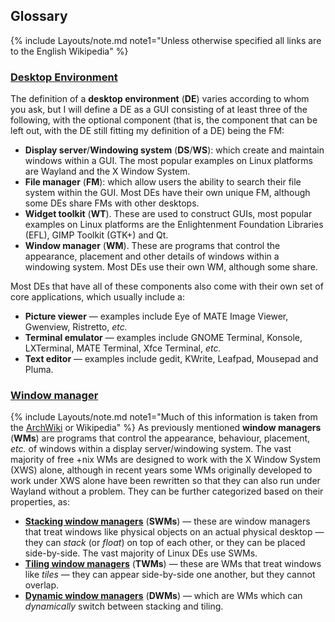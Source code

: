 ## Glossary
{% include Layouts/note.md note1="Unless otherwise specified all links are to the English Wikipedia" %}
### [Desktop Environment](https://en.wikipedia.org/wiki/Desktop_environment)
The definition of a **desktop environment** (**DE**) varies according to whom you ask, but I will define a DE as a GUI consisting of at least three of the following, with the optional component (that is, the component that can be left out, with the DE still fitting my definition of a DE) being the FM:

* **Display server**/**Windowing system** (**DS**/**WS**): which create and maintain windows within a GUI. The most popular examples on Linux platforms are Wayland and the X Window System.
* **File manager** (**FM**): which allow users the ability to search their file system within the GUI. Most DEs have their own unique FM, although some DEs share FMs with other desktops.
* **Widget toolkit** (**WT**). These are used to construct GUIs, most popular examples on Linux platforms are the Enlightenment Foundation Libraries (EFL), GIMP Toolkit (GTK+) and Qt.
* **Window manager** (**WM**). These are programs that control the appearance, placement and other details of windows within a windowing system. Most DEs use their own WM, although some share.

Most DEs that have all of these components also come with their own set of core applications, which usually include a:
* **Picture viewer** &mdash; examples include Eye of MATE Image Viewer, Gwenview, Ristretto, *etc.*
* **Terminal emulator** &mdash; examples include GNOME Terminal, Konsole, LXTerminal, MATE Terminal, Xfce Terminal, *etc.*
* **Text editor** &mdash; examples include gedit, KWrite, Leafpad, Mousepad and Pluma.

### [Window manager](https://en.wikipedia.org/wiki/Window_manager)
{% include Layouts/note.md note1="Much of this information is taken from the [ArchWiki](https://wiki.archlinux.org/index.php/Window_manager) or Wikipedia" %}
As previously mentioned **window managers** (**WMs**) are programs that control the appearance, behaviour, placement, *etc.* of windows within a display server/windowing system. The vast majority of free &#43;nix WMs are designed to work with the X Window System (XWS) alone, although in recent years some WMs originally developed to work under XWS alone have been rewritten so that they can also run under Wayland without a problem. They can be further categorized based on their properties, as:
* [**Stacking window managers**](https://en.wikipedia.org/wiki/Stacking_window_manager) (**SWMs**) &mdash; these are window managers that treat windows like physical objects on an actual physical desktop &mdash; they can *stack* (or *float*) on top of each other, or they can be placed side-by-side. The vast majority of Linux DEs use SWMs.
* [**Tiling window managers**](https://en.wikipedia.org/wiki/Tiling_window_manager) (**TWMs**) &mdash; these are WMs that treat windows like *tiles* &mdash; they can appear side-by-side one another, but they cannot overlap.
* [**Dynamic window managers**](https://en.wikipedia.org/wiki/Dynamic_window_manager) (**DWMs**) &mdash; which are WMs which can *dynamically* switch between stacking and tiling.
